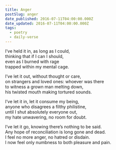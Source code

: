 ```yaml
---
title: Anger
postSlug: anger
date_published: 2016-07-11T04:00:00.000Z
date_updated: 2016-07-11T04:00:00.000Z
tags:
  - poetry
  - daily-verse
---
```


I’ve held it in, as long as I could,  
thinking that if I can I should,  
even as I burned with rage  
trapped within my mental cage.

I’ve let it out, without thought or care,  
on strangers and loved ones: whoever was there  
to witness a grown man melting down,  
his twisted mouth making tortured sounds.

I’ve let it in, let it consume my being,  
anyone who disagrees a filthy philistine,  
until I shut absolutely everyone out,  
my hate unwavering, no room for doubt.

I’ve let it go, knowing there’s nothing to be said.  
Any hope of reconciliation is long gone and dead.  
I feel no more anger, no hatred or disdain.  
I now feel only numbness to both pleasure and pain.

